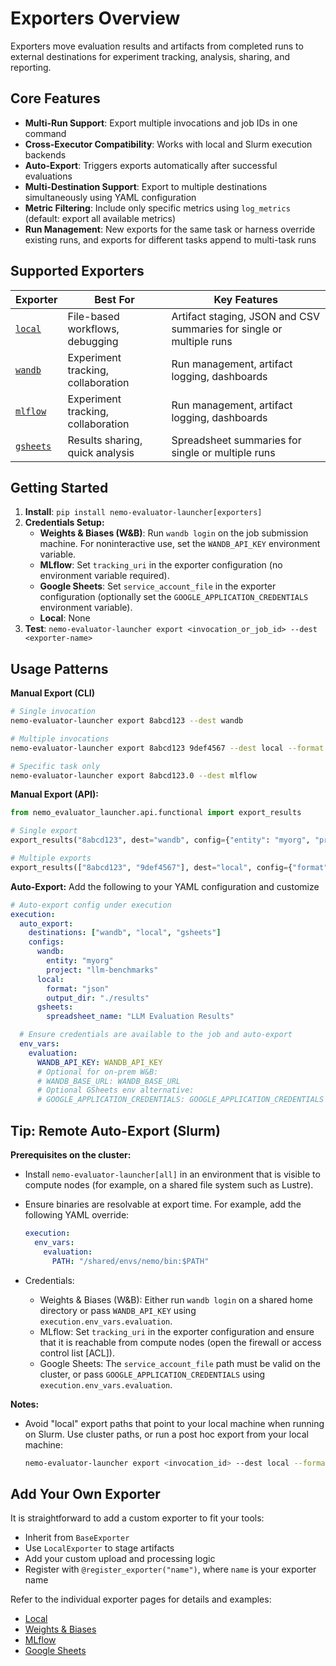 # Exporters Overview

Exporters move evaluation results and artifacts from completed runs to external destinations for experiment tracking, analysis, sharing, and reporting.


## Core Features

- **Multi-Run Support**: Export multiple invocations and job IDs in one command
- **Cross-Executor Compatibility**: Works with local and Slurm execution backends
- **Auto-Export**: Triggers exports automatically after successful evaluations
- **Multi-Destination Support**: Export to multiple destinations simultaneously using YAML configuration
- **Metric Filtering**: Include only specific metrics using `log_metrics` (default: export all available metrics)
- **Run Management**: New exports for the same task or harness override existing runs, and exports for different tasks append to multi-task runs

## Supported Exporters

| Exporter | Best For | Key Features |
|----------|----------|--------------|
| [`local`](local.md) | File-based workflows, debugging | Artifact staging, JSON and CSV summaries for single or multiple runs |
| [`wandb`](wandb.md) | Experiment tracking, collaboration | Run management, artifact logging, dashboards |
| [`mlflow`](mlflow.md) | Experiment tracking, collaboration | Run management, artifact logging, dashboards |
| [`gsheets`](gsheets.md) | Results sharing, quick analysis | Spreadsheet summaries for single or multiple runs |


## Getting Started

1. **Install**: `pip install nemo-evaluator-launcher[exporters]`
2. **Credentials Setup:**
   - **Weights & Biases (W&B)**: Run `wandb login` on the job submission machine. For noninteractive use, set the `WANDB_API_KEY` environment variable.
   - **MLflow**: Set `tracking_uri` in the exporter configuration (no environment variable required).
   - **Google Sheets**: Set `service_account_file` in the exporter configuration (optionally set the `GOOGLE_APPLICATION_CREDENTIALS` environment variable).
   - **Local**: None
3. **Test**: `nemo-evaluator-launcher export <invocation_or_job_id> --dest <exporter-name>`


## Usage Patterns

**Manual Export (CLI)**
```bash
# Single invocation
nemo-evaluator-launcher export 8abcd123 --dest wandb

# Multiple invocations
nemo-evaluator-launcher export 8abcd123 9def4567 --dest local --format json

# Specific task only
nemo-evaluator-launcher export 8abcd123.0 --dest mlflow
```

**Manual Export (API):**
```python
from nemo_evaluator_launcher.api.functional import export_results

# Single export
export_results("8abcd123", dest="wandb", config={"entity": "myorg", "project": "evals"})

# Multiple exports
export_results(["8abcd123", "9def4567"], dest="local", config={"format": "json"})
```

**Auto-Export:** Add the following to your YAML configuration and customize
```yaml
# Auto-export config under execution
execution:
  auto_export:
    destinations: ["wandb", "local", "gsheets"]
    configs:
      wandb:
        entity: "myorg"
        project: "llm-benchmarks"
      local:
        format: "json"
        output_dir: "./results"
      gsheets:
        spreadsheet_name: "LLM Evaluation Results"

  # Ensure credentials are available to the job and auto-export
  env_vars:
    evaluation:
      WANDB_API_KEY: WANDB_API_KEY
      # Optional for on-prem W&B:
      # WANDB_BASE_URL: WANDB_BASE_URL
      # Optional GSheets env alternative:
      # GOOGLE_APPLICATION_CREDENTIALS: GOOGLE_APPLICATION_CREDENTIALS
```

## Tip: Remote Auto-Export (Slurm)

**Prerequisites on the cluster:**

- Install `nemo-evaluator-launcher[all]` in an environment that is visible to compute nodes (for example, on a shared file system such as Lustre).
- Ensure binaries are resolvable at export time. For example, add the following YAML override:

  ```yaml
  execution:
    env_vars:
      evaluation:
        PATH: "/shared/envs/nemo/bin:$PATH"
  ```
- Credentials:
  - Weights & Biases (W&B): Either run `wandb login` on a shared home directory or pass `WANDB_API_KEY` using `execution.env_vars.evaluation`.
  - MLflow: Set `tracking_uri` in the exporter configuration and ensure that it is reachable from compute nodes (open the firewall or access control list [ACL]).
  - Google Sheets: The `service_account_file` path must be valid on the cluster, or pass `GOOGLE_APPLICATION_CREDENTIALS` using `execution.env_vars.evaluation`.


**Notes:**
- Avoid "local" export paths that point to your local machine when running on Slurm. Use cluster paths, or run a post hoc export from your local machine:

  ```bash
  nemo-evaluator-launcher export <invocation_id> --dest local --format json
  ```


## Add Your Own Exporter
It is straightforward to add a custom exporter to fit your tools:
- Inherit from `BaseExporter`
- Use `LocalExporter` to stage artifacts
- Add your custom upload and processing logic
- Register with `@register_exporter("name")`, where `name` is your exporter name

Refer to the individual exporter pages for details and examples:
- [Local](local.md)
- [Weights & Biases](wandb.md)
- [MLflow](mlflow.md)
- [Google Sheets](gsheets.md)
